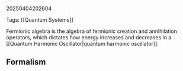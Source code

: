 20250404202604

Tags: [[Quantum Systems]]

Fermionic algebra is the algebra of fermionic creation and annihilation operators, which dictates how energy increases and decreases in a [[Quantum Harmonic Oscillator|quantum harmonic oscillator]].

## Formalism
